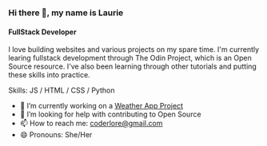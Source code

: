 ### Hi there 👋, my name is Laurie
#### FullStack Developer
I love building websites and various projects on my spare time. I'm currently learing fullstack development through The Odin Project, which is an Open Source resource. I've also been learning through other tutorials and putting these skills into practice.

Skills: JS / HTML / CSS / Python

- 🔭 I’m currently working on a [Weather App Project](https://github.com/coderlore/weather-app) 
- 🤔 I’m looking for help with contributing to Open Source 
- 📫 How to reach me: coderlore@gmail.com 
- 😄 Pronouns: She/Her 
<!---
coderlore/coderlore is a ✨ special ✨ repository because its `README.md` (this file) appears on your GitHub profile.
You can click the Preview link to take a look at your changes.
--->
